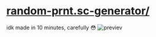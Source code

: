 # [random-prnt.sc-generator/](https://maciekkoks.github.io/random-prnt.sc-generator/)
idk made in 10 minutes, carefully 😳
![previev](https://raw.githubusercontent.com/maciekkoks/random-prnt.sc-generator/main/img/previev.png)
